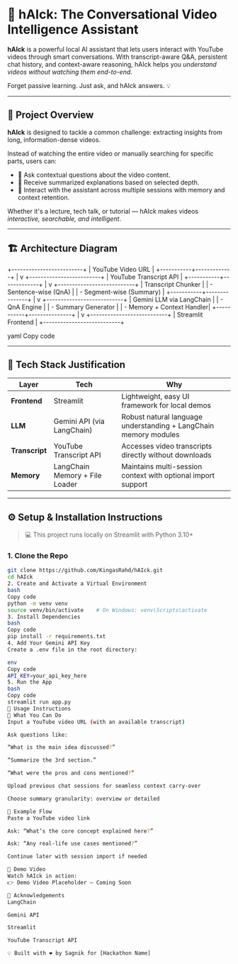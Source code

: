# 🤖 hAIck: The Conversational Video Intelligence Assistant

**hAIck** is a powerful local AI assistant that lets users interact with YouTube videos through smart conversations. With transcript-aware Q&A, persistent chat history, and context-aware reasoning, hAIck helps you *understand videos without watching them end-to-end*.

Forget passive learning. Just ask, and hAIck answers. 💡

---

## 🧠 Project Overview

**hAIck** is designed to tackle a common challenge: extracting insights from long, information-dense videos.

Instead of watching the entire video or manually searching for specific parts, users can:

- 💬 Ask contextual questions about the video content.
- 📜 Receive summarized explanations based on selected depth.
- 🧠 Interact with the assistant across multiple sessions with memory and context retention.

Whether it's a lecture, tech talk, or tutorial — hAIck makes videos *interactive, searchable, and intelligent*.

---

## 🏗️ Architecture Diagram

+-------------------------+
| YouTube Video URL |
+-----------+-------------+
|
v
+-------------------------+
| YouTube Transcript API |
+-----------+-------------+
|
v
+---------------------------+
| Transcript Chunker |
| - Sentence-wise (QnA) |
| - Segment-wise (Summary) |
+-----------+---------------+
|
v
+---------------------------+
| Gemini LLM via LangChain |
| - QnA Engine |
| - Summary Generator |
| - Memory + Context Handler|
+-----------+---------------+
|
v
+---------------------------+
| Streamlit Frontend |
+---------------------------+

yaml
Copy code

---

## 🧰 Tech Stack Justification

| Layer | Tech | Why |
|------|------|-----|
| **Frontend** | Streamlit | Lightweight, easy UI framework for local demos |
| **LLM** | Gemini API (via LangChain) | Robust natural language understanding + LangChain memory modules |
| **Transcript** | YouTube Transcript API | Accesses video transcripts directly without downloads |
| **Memory** | LangChain Memory + File Loader | Maintains multi-session context with optional import support |

---

## ⚙️ Setup & Installation Instructions

> 💻 This project runs locally on Streamlit with Python 3.10+

### 1. Clone the Repo
```bash
git clone https://github.com/KingasRahd/hAIck.git
cd hAIck
2. Create and Activate a Virtual Environment
bash
Copy code
python -m venv venv
source venv/bin/activate    # On Windows: venv\Scripts\activate
3. Install Dependencies
bash
Copy code
pip install -r requirements.txt
4. Add Your Gemini API Key
Create a .env file in the root directory:

env
Copy code
API_KEY=your_api_key_here
5. Run the App
bash
Copy code
streamlit run app.py
🚀 Usage Instructions
🎯 What You Can Do
Input a YouTube video URL (with an available transcript)

Ask questions like:

“What is the main idea discussed?”

“Summarize the 3rd section.”

“What were the pros and cons mentioned?”

Upload previous chat sessions for seamless context carry-over

Choose summary granularity: overview or detailed

📸 Example Flow
Paste a YouTube video link

Ask: “What’s the core concept explained here?”

Ask: “Any real-life use cases mentioned?”

Continue later with session import if needed

🎥 Demo Video
Watch hAIck in action:
👉 Demo Video Placeholder – Coming Soon

🙌 Acknowledgements
LangChain

Gemini API

Streamlit

YouTube Transcript API

💡 Built with ❤️ by Sagnik for [Hackathon Name]